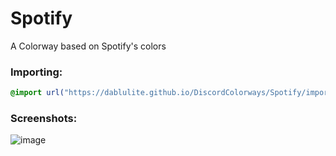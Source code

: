 # Spotify
A Colorway based on Spotify's colors

### Importing:
```css
@import url("https://dablulite.github.io/DiscordColorways/Spotify/import.css");
```

### Screenshots:
![image](https://github.com/DaBluLite/DiscordColorways/assets/73998678/b0d0bc91-b6e4-4fcc-9023-1e1b33e52a26)
